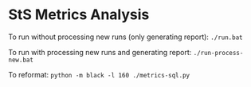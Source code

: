 # StS Metrics Analysis

To run without processing new runs (only generating report):
`./run.bat`

To run with processing new runs and generating report:
`./run-process-new.bat`

To reformat: `python -m black -l 160 ./metrics-sql.py`